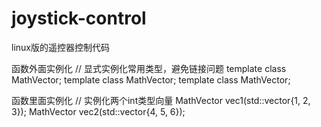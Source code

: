 # joystick-control
linux版的遥控器控制代码

函数外面实例化
// 显式实例化常用类型，避免链接问题
template class MathVector<int>;
template class MathVector<float>;
template class MathVector<double>;

函数里面实例化
// 实例化两个int类型向量 
MathVector<int> vec1(std::vector<int>{1, 2, 3});
MathVector<int> vec2(std::vector<int>{4, 5, 6});

